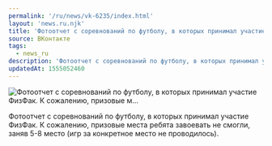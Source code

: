 ```yaml
---
permalink: '/ru/news/vk-6235/index.html'
layout: 'news.ru.njk'
title: 'Фотоотчет с соревнований по футболу, в которых принимал участие ФизФак. К сожалению, призовые м…'
source: ВКонтакте
tags:
  - news_ru
description: 'Фотоотчет с соревнований по футболу, в которых принимал участие ФизФак. К сожалению, призовые м…'
updatedAt: 1555052460
---
```

![Фотоотчет с соревнований по футболу, в которых принимал участие ФизФак. К сожалению, призовые м…](https://sun9-22.userapi.com/impf/p-Z7j4tm-4rN4borF9zah-YeMcjotEb1iHvr_w/vWihA2oolgA.jpg?size=1280x853&quality=96&sign=eb38a3af8812fdf32480e2ccc33abf75&c_uniq_tag=8peLdYOSMzjOnXU7HfMlN8pCZJsd4uChVnDxcgeXw74&type=album)

Фотоотчет с соревнований по футболу, в которых принимал участие ФизФак. К сожалению, призовые места ребята завоевать не смогли, заняв 5-8 место (игр за конкретное место не проводилось).
